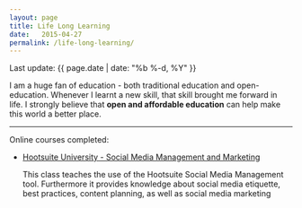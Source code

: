 ```yaml
---
layout: page
title: Life Long Learning
date:   2015-04-27
permalink: /life-long-learning/
---
```

<p>Last update: {{ page.date | date: "%b %-d, %Y" }}</p>

I am a huge fan of education - both traditional education and open-education. Whenever I learnt a new skill, that skill brought me forward in life. I strongly believe that **open and affordable education** can help make this world a better place.

***

Online courses completed:

<ul>
<li><a href="http://learn.hootsuite.com/u/ShankarPoncelet" target="_blank">Hootsuite University - Social Media Management and Marketing</a>

<p>This class teaches the use of the Hootsuite Social Media Management tool. Furthermore it provides knowledge about social media etiquette, best practices, content planning, as well as social media marketing</p>
</li>

</ul>
